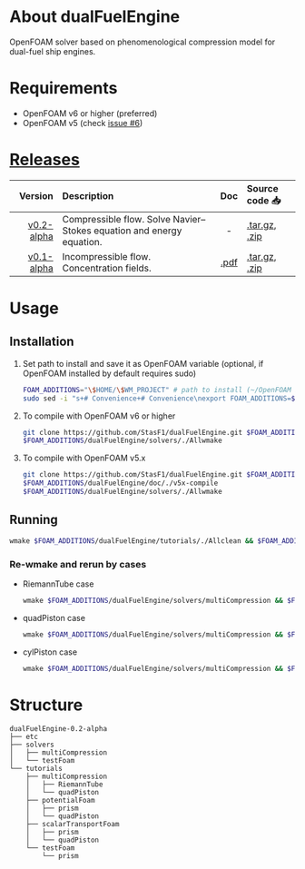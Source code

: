 # About dualFuelEngine
OpenFOAM solver based on phenomenological compression model for dual-fuel ship engines.

# Requirements
- OpenFOAM v6 or higher (preferred)
- OpenFOAM v5 (check [issue #6](https://github.com/StasF1/dualFuelEngine/issues/6)) 

# [Releases](https://github.com/StasF1/dualFuelEngine/releases)
|Version|Description|Doc|Source code 📥|
|------:|:----------|:-:|:-------------|
[v0.2-alpha](https://github.com/StasF1/dualFuelEngine/tree/v0.1-alpha)|Compressible flow. Solve Navier–Stokes equation and energy equation.|-|[.tar.gz](https://github.com/StasF1/dualFuelEngine/archive/v0.2-alpha.tar.gz), [.zip](https://github.com/StasF1/dualFuelEngine/archive/v0.2-alpha.zip)|
[v0.1-alpha](https://github.com/StasF1/dualFuelEngine/tree/v0.1-alpha)|Incompressible flow. Concentration fields.|[.pdf](https://github.com/StasF1/dualFuelEngine/releases/download/v0.1-alpha/dualFuelEngine-0.1-alpha.pdf)|[.tar.gz](https://github.com/StasF1/dualFuelEngine/archive/v0.1-alpha.tar.gz), [.zip](https://github.com/StasF1/dualFuelEngine/archive/v0.1-alpha.zip)|

# Usage
## Installation
1. Set path to install and save it as OpenFOAM variable (optional, if OpenFOAM installed by default requires sudo)
	```bash
	FOAM_ADDITIONS="\$HOME/\$WM_PROJECT" # path to install (~/OpenFOAM by default)
	sudo sed -i "s+# Convenience+# Convenience\nexport FOAM_ADDITIONS=$FOAM_ADDITIONS+g" $WM_PROJECT_DIR/etc/config.sh/settings
	```

3. To compile with OpenFOAM v6 or higher
	```bash
	git clone https://github.com/StasF1/dualFuelEngine.git $FOAM_ADDITIONS/dualFuelEngine
	$FOAM_ADDITIONS/dualFuelEngine/solvers/./Allwmake
	```
	
4. To compile with OpenFOAM v5.x
	```bash
	git clone https://github.com/StasF1/dualFuelEngine.git $FOAM_ADDITIONS/dualFuelEngine
	$FOAM_ADDITIONS/dualFuelEngine/doc/./v5x-compile
	$FOAM_ADDITIONS/dualFuelEngine/solvers/./Allwmake
	```

## Running
```bash
wmake $FOAM_ADDITIONS/dualFuelEngine/tutorials/./Allclean && $FOAM_ADDITIONS/dualFuelEngine/tutorials/./Allrun
```

### Re-wmake and rerun by cases
- RiemannTube case
    ```bash
    wmake $FOAM_ADDITIONS/dualFuelEngine/solvers/multiCompression && $FOAM_ADDITIONS/dualFuelEngine/tutorials/multiCompression/RiemannTube/./Allclean && $FOAM_ADDITIONS/dualFuelEngine/tutorials/multiCompression/RiemannTube/./Allrun || cat $FOAM_ADDITIONS/dualFuelEngine/tutorials/multiCompression/RiemannTube/log.multiCompression
    ```
- quadPiston case
    ```bash
    wmake $FOAM_ADDITIONS/dualFuelEngine/solvers/multiCompression && $FOAM_ADDITIONS/dualFuelEngine/tutorials/multiCompression/quadPiston/./Allclean && $FOAM_ADDITIONS/dualFuelEngine/tutorials/multiCompression/quadPiston/./Allrun || cat $FOAM_ADDITIONS/dualFuelEngine/tutorials/multiCompression/quadPiston/log.multiCompression
    ```
- cylPiston case
    ```bash
    wmake $FOAM_ADDITIONS/dualFuelEngine/solvers/multiCompression && $FOAM_ADDITIONS/dualFuelEngine/tutorials/multiCompression/quadPiston/./Allclean && $FOAM_ADDITIONS/dualFuelEngine/tutorials/multiCompression/quadPiston/./Allrun || cat $FOAM_ADDITIONS/dualFuelEngine/tutorials/multiCompression/quadPiston/log.multiCompression
    ```

# Structure
```gitignore
dualFuelEngine-0.2-alpha
├── etc
├── solvers
│   ├── multiCompression
│   └── testFoam
└── tutorials
    ├── multiCompression
    │   ├── RiemannTube
    │   └── quadPiston
    ├── potentialFoam
    │   ├── prism
    │   └── quadPiston
    ├── scalarTransportFoam
    │   ├── prism
    │   └── quadPiston
    └── testFoam
        └── prism
```